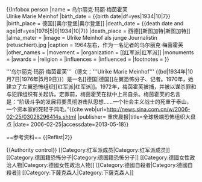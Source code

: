 {{Infobox person
|name           = 乌尔丽克·玛丽·梅茵霍芙<br/>Ulrike Marie Meinhof
|birth_date     = {{birth date|df=yes|1934|10|7}}
|birth_place    = 德国[[奥尔登堡|奥尔登堡]]
|death_date     = {{death date and age|df=yes|1976|5|9|1934|10|7}}
|death_place    = 西德[[斯图加特|斯图加特]]
|alma_mater     =
|image          = Ulrike Meinhof als junge Journalistin (retuschiert).jpg
|caption        = 1964左右，作为一名记者的乌尔丽克·梅茵霍芙 
|other_names    =
|movement       =
|organization   = [[红军派|红军派]]
|monuments      =
|awards         =
|religion       =
|influences     =
|influenced     =
|footnotes      =
}}

'''乌尔丽克·玛丽·梅茵霍芙'''（德文：'''Ulrike Marie Meinhof''' {{bd|1934年|10月7日|1976年|5月9日}}）是一名[[德国|德国]]左翼恐怖分子、记者。1970年，她建立了左翼恐怖组织[[红军派|红军派]]。1972年，梅茵霍芙被捕，并被以谋杀罪和与犯罪组织有关起诉。定罪前，梅茵霍芙在狱中上吊自杀。梅茵霍芙的名言是：“阶级斗争的发展将要贯彻游击队思想……一个社会主义战士的死重于泰山，一个资本家的死轻于鸿毛。”<ref>{{cite web|url=http://news.sina.com.cn/w/2006-02-25/03028296414s.shtml |publisher= 重庆晨报|title=全球极端恐怖组织大盘点 |date= 2006-02-25|accessdate=2013-05-18}}</ref>

==参考资料==
{{Reflist|2}}

{{Authority control}}
[[Category:红军派成员|Category:红军派成员]]
[[Category:德国籍恐怖分子|Category:德国籍恐怖分子]]
[[Category:德國女性政治人物|Category:德國女性政治人物]]
[[Category:德國自殺者|Category:德國自殺者]]
[[Category:下薩克森人|Category:下薩克森人]]
